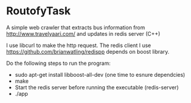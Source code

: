 # RoutofyTask
A simple web crawler that extracts bus information from http://www.travelyaari.com/ and updates in redis server (C++)

I use libcurl to make the http request. The redis client I use https://github.com/brianwatling/redispp depends on boost library.

Do the following steps to run the program:

* sudo apt-get install libboost-all-dev (one time to esnure dependcies)
* make
* Start the redis server before running the executable (redis-server)
* ./app
